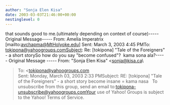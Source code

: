 ```yaml
---
author: "Sonja Elen Kisa"
date: 2003-03-03T21:46:00+00:00
nestinglevel: 0
---
```

that sounds good to me.(ultimately depending on context of course)-----
Original Message-----
From: Amelia Imperatrix \[mailto:[avchapma@MtHolyoke.edu](mailto://avchapma@MtHolyoke.edu)\] Sent: March 3, 2003 4:45 PMTo: [tokipona@yahoogroups.comSubject](mailto://tokipona@yahoogroups.comSubject): Re: \[tokipona\] "Tale of the Foreigners" - a short storySo how do you say "become confused"?  kama sona ala?-----
 Original Message -----
 From: "Sonja Elen Kisa" <[sonja@kisa.ca](mailto://sonja@kisa.ca)\
>To: <[tokipona@yahoogroups.com](mailto://tokipona@yahoogroups.com)\
>Sent: Monday, March 03, 2003 2:33 PMSubject: RE: \[tokipona\] "Tale of the Foreigners" - a short story
> become insane = kama nasa
>  
> To unsubscribe from this group, send an email to:[tokipona-unsubscribe@yahoogroups.comYour](mailto://tokipona-unsubscribe@yahoogroups.comYour) use of Yahoo! Groups is subject to the Yahoo! Terms of Service.